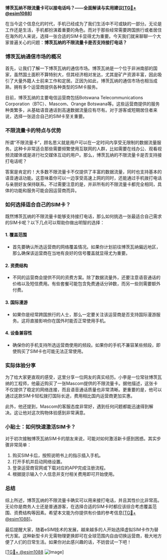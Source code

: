 **博茨瓦纳不限流量卡可以接电话吗？——全面解读与实用建议[[TG💪+ @esim1088](https://t.me/s/esim1088)]**

在当今这个信息化的时代，手机已经成为了我们生活中不可或缺的一部分。无论是工作还是生活，手机都扮演着重要的角色。而对于那些经常需要跨国旅行或者居住在海外的人来说，选择一张合适的SIM卡显得尤为重要。今天我们就来聊聊一个大家普遍关心的问题：**博茨瓦纳的不限流量卡是否支持接打电话？**

### 博茨瓦纳通信市场的概况

首先，让我们了解一下博茨瓦纳的通信市场。博茨瓦纳是一个位于非洲南部的国家，虽然国土面积不算特别大，但其经济相对发达，尤其是矿产资源丰富，因此吸引了大量外籍人士前来工作和定居。正因为如此，博茨瓦纳的通信市场也相当成熟，拥有多个运营商提供各种类型的SIM卡服务。

目前，博茨瓦纳的主要电信运营商包括Botswana Telecommunications Corporation（BTC）、Mascom、Orange Botswana等。这些运营商提供的服务种类繁多，从基础语音通话到高速数据流量应有尽有。对于游客或短期居住者来说，选择一张适合自己的SIM卡至关重要。

### 不限流量卡的特点与优势

所谓“不限流量卡”，顾名思义就是用户可以在一定时间内享受无限制的数据流量服务。这种卡非常适合那些需要频繁使用互联网的人群，比如需要在线办公、观看视频流媒体或是进行社交媒体互动的用户。那么，博茨瓦纳的不限流量卡是否支持接打电话呢？

答案是肯定的！大多数不限流量卡不仅提供了丰富的数据流量，同时也支持基本的语音通话功能。这意味着你可以一边享受高速上网的同时，还能通过手机拨打电话与亲朋好友保持联系。不过需要注意的是，并非所有的不限流量卡都完全相同，具体的功能和服务可能会因运营商而异。

### 如何选择适合自己的SIM卡？

既然博茨瓦纳的不限流量卡能够支持接打电话，那么如何挑选一张最适合自己需求的SIM卡呢？以下几点可以帮助你做出明智的选择：

#### 1. **覆盖范围**
   - 首先要确认所选运营商的网络覆盖情况。如果你计划前往博茨瓦纳偏远地区，那么确保该运营商在当地有良好的信号覆盖就显得尤为重要。
   
#### 2. **资费结构**
   - 不同的运营商会提供不同的资费方案。除了数据流量外，还要注意语音通话的价格以及短信费用。有些套餐可能包含免费通话分钟数，而另一些则需要额外付费。

#### 3. **国际漫游**
   - 如果你是经常跨国旅行的人士，那么一定要关注该运营商是否支持国际漫游服务。这将直接影响你在国外时能否正常使用手机。

#### 4. **设备兼容性**
   - 确保你的手机支持所选运营商使用的频段。如果你的手机不兼容某些频段，即使购买了SIM卡也可能无法正常使用。

### 实际体验分享

为了给大家更直观的感受，这里分享一位网友的真实经历。小李是一位常驻博茨瓦纳的工程师，他最近购买了一张Mascom提供的不限流量卡。据他描述，这张卡不仅提供了稳定的网络连接，而且语音通话质量也非常清晰。更重要的是，他可以通过这款SIM卡轻松拨打国际长途，费用相比国内运营商更加实惠。

此外，他还提到，Mascom的客服态度非常好，遇到任何问题都能迅速得到解决。这让他对这次购物体验感到非常满意。

### 小贴士：如何快速激活SIM卡？

对于初次接触博茨瓦纳SIM卡的朋友来说，可能对如何激活新卡感到困惑。其实步骤非常简单：
1. 购买SIM卡后，按照说明书上的指示插入手机。
2. 打开手机并启动网络设置。
3. 登录运营商官网或下载对应的APP完成注册流程。
4. 根据提示输入个人信息并支付相关费用即可开始使用。

### 总结

综上所述，博茨瓦纳的不限流量卡确实可以用来接打电话，并且其性价比非常高。无论你是商务人士还是普通游客，在选择合适的SIM卡时都应该综合考虑覆盖范围、资费结构等因素。希望本文能为你提供有价值的参考信息[[TG💪+ @esim1088](https://t.me/s/esim1088)]。

最后提醒大家，随着eSIM技术的发展，越来越多的人开始选择虚拟SIM卡作为替代方案。这种新型卡片无需物理更换即可在全球范围内自由切换运营商，极大地方便了人们的日常生活。如果你对此感兴趣的话，不妨尝试一下吧！

[[TG💪+ @esim1088](https://t.me/s/esim1088) ![Image](https://i.postimg.cc/4NQfJmqS/Snipaste-2025-05-13-00-14-12.png)]